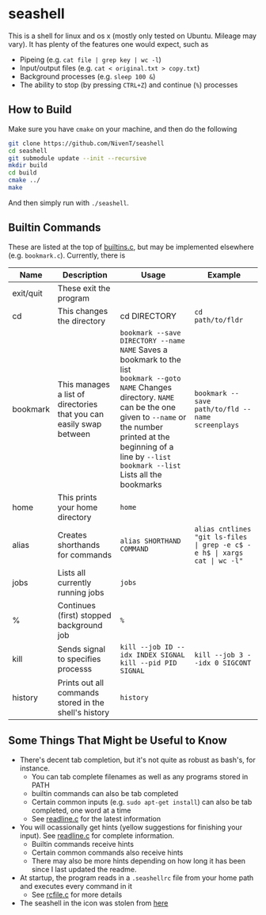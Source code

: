 # seashell

This is a shell for linux and os x (mostly only tested on Ubuntu. Mileage may vary). It has plenty of the features one would expect, such as

* Pipeing (e.g. `cat file | grep key | wc -l`)
* Input/output files (e.g. `cat < original.txt > copy.txt`)
* Background processes (e.g. `sleep 100 &`)
* The ability to stop (by pressing `CTRL+Z`) and continue (`%`) processes 

## How to Build
Make sure you have `cmake` on your machine, and then do the following
```bash
git clone https://github.com/NivenT/seashell
cd seashell
git submodule update --init --recursive
mkdir build
cd build
cmake ../
make
```

And then simply run with `./seashell`.

## Builtin Commands

These are listed at the top of [builtins.c](https://github.com/NivenT/seashell/blob/master/src/builtins.c), but may be implemented elsewhere (e.g. `bookmark.c`). Currently, there is

Name | Description | Usage | Example
---- | ----------- | ----- | -------
exit/quit | These exit the program
cd | This changes the directory | cd DIRECTORY | `cd path/to/fldr`
bookmark | This manages a list of directories that you can easily swap between | `bookmark --save DIRECTORY --name NAME` Saves a bookmark to the list<br> `bookmark --goto NAME` Changes directory. `NAME` can be the one given to `--name` or the number printed at the beginning of a line by `--list`<br> `bookmark --list` Lists all the bookmarks | `bookmark --save path/to/fld --name screenplays`
home | This prints your home directory | `home`
alias | Creates shorthands for commands | `alias SHORTHAND COMMAND` | `alias cntlines "git ls-files \| grep -e c$ -e h$ \| xargs cat \| wc -l"` 
jobs | Lists all currently running jobs | `jobs`
% | Continues (first) stopped background job | `%`
kill | Sends signal to specifies processs | `kill --job ID --idx INDEX SIGNAL` <br> `kill --pid PID SIGNAL` | `kill --job 3 --idx 0 SIGCONT`
history | Prints out all commands stored in the shell's history | `history`

## Some Things That Might be Useful to Know

* There's decent tab completion, but it's not quite as robust as bash's, for instance.
  * You can tab complete filenames as well as any programs stored in PATH
  * builtin commands can also be tab completed
  * Certain common inputs (e.g. `sudo apt-get install`) can also be tab completed, one word at a time
  * See [readline.c](https://github.com/NivenT/seashell/blob/master/src/readline.c) for the latest information
* You will ocassionally get hints (yellow suggestions for finishing your input). See [readline.c](https://github.com/NivenT/seashell/blob/master/src/readline.c) for complete information.
  * Builtin commands receive hints
  * Certain common commands also receive hints
  * There may also be more hints depending on how long it has been since I last updated the readme.
* At startup, the program reads in a `.seashellrc` file from your home path and executes every command in it
  * See [rcfile.c](https://github.com/NivenT/seashell/blob/master/src/rcfile.c) for more details
* The seashell in the icon was stolen from [here](https://pixabay.com/vectors/seashell-shell-ocean-beach-sea-1531572/)
